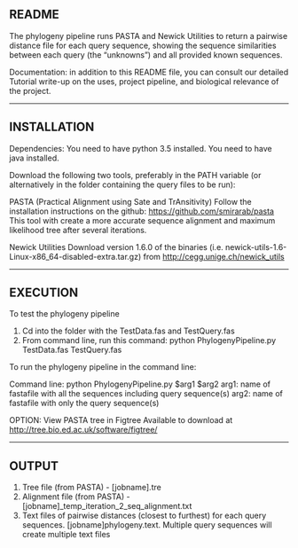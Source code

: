 README
--------------------------------------------------------------------------------
The phylogeny pipeline runs PASTA and Newick Utilities to return a pairwise 
distance file for each query sequence, showing the sequence similarities between
each query (the “unknowns”) and all provided known sequences.

Documentation: in addition to this README file, you can consult our detailed 
Tutorial write-up on the uses, project pipeline, and biological relevance of the
project.

--------------------------------------------------------------------------------
INSTALLATION
--------------------------------------------------------------------------------
Dependencies:
You need to have python 3.5 installed.
You need to have java installed.

Download the following two tools, preferably in the PATH variable 
(or alternatively in the folder containing the query files to be run):

PASTA (Practical Alignment using Sate and TrAnsitivity)
Follow the installation instructions on the github: 
https://github.com/smirarab/pasta
This tool with create a more accurate sequence alignment and maximum likelihood
tree after several iterations.

Newick Utilities
Download version 1.6.0 of the binaries 
(i.e. newick-utils-1.6-Linux-x86_64-disabled-extra.tar.gz) 
from http://cegg.unige.ch/newick_utils

--------------------------------------------------------------------------------
EXECUTION
--------------------------------------------------------------------------------
To test the phylogeny pipeline

1. Cd into the folder with the TestData.fas and TestQuery.fas
2. From command line, run this command:
	python PhylogenyPipeline.py TestData.fas TestQuery.fas

To run the phylogeny pipeline in the command line: 

Command line: 
python PhylogenyPipeline.py $arg1 $arg2
	arg1: name of fastafile with all the sequences including query sequence(s)
	arg2: name of fastafile with only the query sequence(s)

OPTION: View PASTA tree in Figtree
	    Available to download at http://tree.bio.ed.ac.uk/software/figtree/

--------------------------------------------------------------------------------
OUTPUT
--------------------------------------------------------------------------------
1. Tree file (from PASTA) - [jobname].tre
2. Alignment file (from PASTA) - [jobname]_temp_iteration_2_seq_alignment.txt
3. Text files of pairwise distances (closest to furthest) for each query sequences.
[jobname]phylogeny.text. Multiple query sequences will create multiple text files
